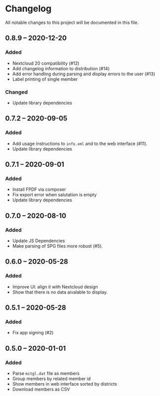 # Changelog
All notable changes to this project will be documented in this file.

## 0.8.9 – 2020-12-20
### Added
- Nextcloud 20 compatibility (#12)
- Add changelog information to distribution (#14)
- Add error handling during parsing and display errors to the user (#13)
- Label printing of single member

### Changed
- Update library dependencies

## 0.7.2 – 2020-09-05
### Added
- Add usage instructions to `info.xml` and to the web interface (#11).
- Update library dependencies

## 0.7.1 – 2020-09-01
### Added
- Install FPDF via composer
- Fix export error when salutation is empty
- Update library dependencies

## 0.7.0 – 2020-08-10
### Added
- Update JS Dependencies
- Make parsing of SPG files more robust (#5).

## 0.6.0 – 2020-05-28
### Added
- Improve UI: align it with Nextcloud design
- Show that there is no data aivalable to display.

## 0.5.1 – 2020-05-28
### Added
- Fix app signing (#2)

## 0.5.0 – 2020-01-01
### Added
- Parse `mitgl.dat` file as members
- Group members by related member id
- Show members in web interface sorted by districts
- Download members as CSV

